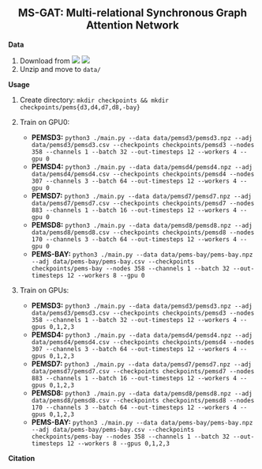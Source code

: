 <h2 align="center">MS-GAT: Multi-relational Synchronous Graph Attention Network</h2>

**Data**

1. Download from [<img src="https://img.shields.io/badge/Onedrive-0078D4?&style=flat-square&logo=Microsoft+OneDrive&logoColor=white"/>](https://1drv.ms/u/s!AufZP2YDvxUDlg5G8bGu7Ay7vzhX?e=U6Kmt4) [<img src="https://img.shields.io/badge/Google_Drive-4285F4?style=flat-square&logo=Google+Drive&logoColor=white"/>](https://drive.google.com/file/d/1oXSKwV71olfoeyt4dgoVXSdIN_S17hsL/view?usp=sharing)
2. Unzip and move to `data/`

**Usage**

1. Create directory: `mkdir checkpoints && mkdir checkpoints/pems{d3,d4,d7,d8,-bay}`
2. Train on GPU0:

    - **PEMSD3:** `python3 ./main.py --data data/pemsd3/pemsd3.npz --adj data/pemsd3/pemsd3.csv --checkpoints checkpoints/pemsd3 --nodes 358 --channels 1 --batch 32 --out-timesteps 12 --workers 4 --gpu 0`
    - **PEMSD4:** `python3 ./main.py --data data/pemsd4/pemsd4.npz --adj data/pemsd4/pemsd4.csv --checkpoints checkpoints/pemsd4 --nodes 307 --channels 3 --batch 64 --out-timesteps 12 --workers 4 --gpu 0`
    - **PEMSD7:** `python3 ./main.py --data data/pemsd7/pemsd7.npz --adj data/pemsd7/pemsd7.csv --checkpoints checkpoints/pemsd7 --nodes 883 --channels 1 --batch 16 --out-timesteps 12 --workers 4 --gpu 0`
    - **PEMSD8:** `python3 ./main.py --data data/pemsd8/pemsd8.npz --adj data/pemsd8/pemsd8.csv --checkpoints checkpoints/pemsd8 --nodes 170 --channels 3 --batch 64 --out-timesteps 12 --workers 4 --gpu 0`
    - **PEMS-BAY:** `python3 ./main.py --data data/pems-bay/pems-bay.npz --adj data/pems-bay/pems-bay.csv --checkpoints checkpoints/pems-bay --nodes 358 --channels 1 --batch 32 --out-timesteps 12 --workers 8 --gpu 0`

3. Train on GPUs:
    - **PEMSD3:** `python3 ./main.py --data data/pemsd3/pemsd3.npz --adj data/pemsd3/pemsd3.csv --checkpoints checkpoints/pemsd3 --nodes 358 --channels 1 --batch 32 --out-timesteps 12 --workers 4 --gpus 0,1,2,3`
    - **PEMSD4:** `python3 ./main.py --data data/pemsd4/pemsd4.npz --adj data/pemsd4/pemsd4.csv --checkpoints checkpoints/pemsd4 --nodes 307 --channels 3 --batch 64 --out-timesteps 12 --workers 4 --gpus 0,1,2,3`
    - **PEMSD7:** `python3 ./main.py --data data/pemsd7/pemsd7.npz --adj data/pemsd7/pemsd7.csv --checkpoints checkpoints/pemsd7 --nodes 883 --channels 1 --batch 16 --out-timesteps 12 --workers 4 --gpus 0,1,2,3`
    - **PEMSD8:** `python3 ./main.py --data data/pemsd8/pemsd8.npz --adj data/pemsd8/pemsd8.csv --checkpoints checkpoints/pemsd8 --nodes 170 --channels 3 --batch 64 --out-timesteps 12 --workers 4 --gpus 0,1,2,3`
    - **PEMS-BAY:** `python3 ./main.py --data data/pems-bay/pems-bay.npz --adj data/pems-bay/pems-bay.csv --checkpoints checkpoints/pems-bay --nodes 358 --channels 1 --batch 32 --out-timesteps 12 --workers 8 --gpus 0,1,2,3`

**Citation**
